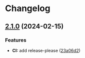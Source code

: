 # Changelog

## [2.1.0](https://github.com/tmak2002/tmak2002.dev/compare/v2.0.3...v2.1.0) (2024-02-15)


### Features

* **CI:** add release-please ([23a06d2](https://github.com/tmak2002/tmak2002.dev/commit/23a06d276eab9e24ba44369bdb106910cf5eaf09))
